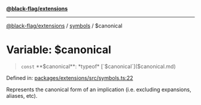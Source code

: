 [**@black-flag/extensions**](../../README.md)

***

[@black-flag/extensions](../../README.md) / [symbols](../README.md) / $canonical

# Variable: $canonical

> `const` **$canonical**: *typeof* [`$canonical`]($canonical.md)

Defined in: [packages/extensions/src/symbols.ts:22](https://github.com/Xunnamius/black-flag/blob/1b1b5b597cf8302c1cc5affdd2e1dd9189034907/packages/extensions/src/symbols.ts#L22)

Represents the canonical form of an implication (i.e. excluding expansions,
aliases, etc).
